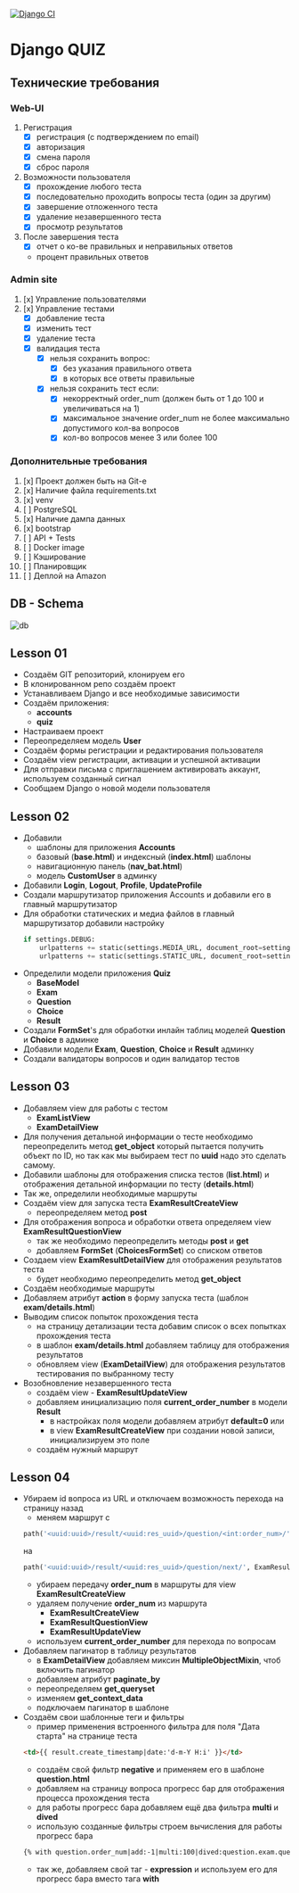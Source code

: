 [![Django CI](https://github.com/python-hillel/django_quiz/actions/workflows/action.yml/badge.svg?branch=main)](https://github.com/python-hillel/django_quiz/actions/workflows/action.yml)

# Django QUIZ

## Технические требования  
### Web-UI
  1. Регистрация
      - [x] регистрация (с подтверждением по email)
      - [x] авторизация
      - [x] смена пароля
      - [x] сброс пароля
    
  2. Возможности пользователя
      - [x] прохождение любого теста
      - [x] последовательно проходить вопросы теста (один за другим)
      - [x] завершение отложенного теста
      - [x] удаление незавершенного теста 
      - [x] просмотр результатов
    
  3. После завершения теста
      - [x] отчет о ко-ве правильных и неправильных ответов
      - процент правильных ответов

### Admin site
  1. [x] Управление пользователями
  2. [x] Управление тестами
      - [x] добавление теста
      - [x] изменить тест
      - [x] удаление теста
      - [x] валидация теста
        - [x] нельзя сохранить вопрос:
            - [x] без указания правильного ответа
            - [x] в которых все ответы правильные
        - [x] нельзя сохранить тест если:
            - [x] некорректный order_num (должен быть от 1 до 100 и увеличиваться на 1)
            - [x] максимальное значение order_num не более максимально допустимого кол-ва вопросов
            - [x] кол-во вопросов менее 3 или более 100

### Дополнительные требования
1. [x] Проект должен быть на Git-е
2. [x] Наличие файла requirements.txt
3. [x] venv
4. [ ] PostgreSQL
5. [x] Наличие дампа данных
6. [x] bootstrap
7. [ ] API + Tests
8. [ ] Docker image
9. [ ] Кэширование 
10. [ ] Планировщик
11. [ ] Деплой на Amazon

## DB - Schema
![db](db_schema.jpg)


## Lesson 01
- Создаём GIT репозиторий, клонируем его
- В клонированном репо создаём проект
- Устанавливаем Django и все необходимые зависимости
- Создаём приложения:
  - **accounts**
  - **quiz**
- Настраиваем проект
- Переопределяем модель **User**
- Создаём формы регистрации и редактирования пользователя
- Создаём view регистрации, активации и успешной активации
- Для отправки письма с приглашением активировать аккаунт, используем созданный сигнал
- Сообщаем Django о новой модели пользователя

## Lesson 02
- Добавили 
  - шаблоны для приложения **Accounts**
  - базовый (**base.html**) и индексный (**index.html**) шаблоны
  - навигационную панель (**nav_bat.html**)
  - модель **CustomUser** в админку
- Добавили **Login**, **Logout**, **Profile**, **UpdateProfile**
- Создали маршрутизатор приложения Accounts и добавили его в главный маршрутизатор
- Для обработки статических и медиа файлов в главный маршрутизатор добавили настройку
  ```python
  if settings.DEBUG:
      urlpatterns += static(settings.MEDIA_URL, document_root=settings.MEDIA_ROOT)
      urlpatterns += static(settings.STATIC_URL, document_root=settings.STATIC_ROOT)
  ```
- Определили модели приложения **Quiz**
  - **BaseModel**
  - **Exam**
  - **Question**
  - **Choice**
  - **Result**
- Создали **FormSet**'s для обработки инлайн таблиц моделей **Question** и **Choice** в админке
- Добавили модели **Exam**, **Question**, **Choice** и **Result**  админку
- Создали валидаторы вопросов и один валидатор тестов

## Lesson 03
- Добавляем view для работы с тестом
  - **ExamListView**
  - **ExamDetailView**
- Для получения детальной информации о тесте необходимо переопределить метод **get_object** который пытается получить 
  объект по ID, но так как мы выбираем тест по **uuid** надо это сделать самому.
- Добавили шаблоны для отображения списка тестов (**list.html**) и отображения детальной информации по 
  тесту (**details.html**)
- Так же, определили необходимые маршруты
- Создаём view для запуска теста **ExamResultCreateView**
  - переопределяем метод **post**
- Для отображения вопроса и обработки ответа определяем view **ExamResultQuestionView**
  - так же необходимо переопределить методы **post** и **get**
  - добавляем **FormSet** (**ChoicesFormSet**) со списком ответов
- Создаем view **ExamResultDetailView** для отображения результатов теста
  - будет необходимо переопределить метод **get_object**
- Создаём необходимые маршруты
- Добавляем атрибут **action** в форму запуска теста (шаблон **exam/details.html**)
- Выводим список попыток прохождения теста
  - на страницу детализации теста добавим список о всех попытках прохождения теста
  - в шаблон **exam/details.html** добавляем таблицу для отображения результатов
  - обновляем view (**ExamDetailView**) для отображения результатов тестирования по выбранному тесту
- Возобновление незавершенного теста
  - создаём view - **ExamResultUpdateView**
  - добавляем инициализацию поля **current_order_number** в модели **Result**
    - в настройках поля модели добавляем атрибут **default=0** или
    - в view **ExamResultCreateView** при создании новой записи, инициализируем это поле
  - создаём нужный маршрут

## Lesson 04
- Убираем id вопроса из URL и отключаем возможность перехода на страницу назад
  - меняем маршрут с 
  ```python
  path('<uuid:uuid>/result/<uuid:res_uuid>/question/<int:order_num>/', ExamResultQuestionView.as_view(), name='question'),
  ```
  на
  ```python
  path('<uuid:uuid>/result/<uuid:res_uuid>/question/next/', ExamResultQuestionView.as_view(), name='question'),
  ```
  - убираем передачу **order_num** в маршруты для view **ExamResultCreateView**
  - удаляем получение **order_num** из маршрута
    - **ExamResultCreateView**
    - **ExamResultQuestionView**
    - **ExamResultUpdateView**
  - используем **current_order_number** для перехода по вопросам
- Добавляем пагинатор в таблицу результатов
  - в **ExamDetailView** добавляем миксин **MultipleObjectMixin**, чтоб включить пагинатор
  - добавляем атрибут **paginate_by**
  - переопределяем **get_queryset**
  - изменяем **get_context_data**
  - подключаем пагинатор в шаблоне
- Создаём свои шаблонные теги и фильтры
  - пример применения встроенного фильтра для поля "Дата старта" на странице теста
  ```html
  <td>{{ result.create_timestamp|date:'d-m-Y H:i' }}</td>
  ```
  - создаём свой фильтр **negative** и применяем его в шаблоне **question.html**
  - добавляем на страницу вопроса прогресс бар для отображения процесса прохождения теста
  - для работы прогресс бара добавляем ещё два фильтра **multi** и **dived**
  - использую созданные фильтры строем вычисления для работы прогресс бара
  ```html
  {% with question.order_num|add:-1|multi:100|dived:question.exam.questions_count as progress_level %}
  ```
  - так же, добавляем свой таг - **expression** и используем его для прогресс бара вместо тага **with**
